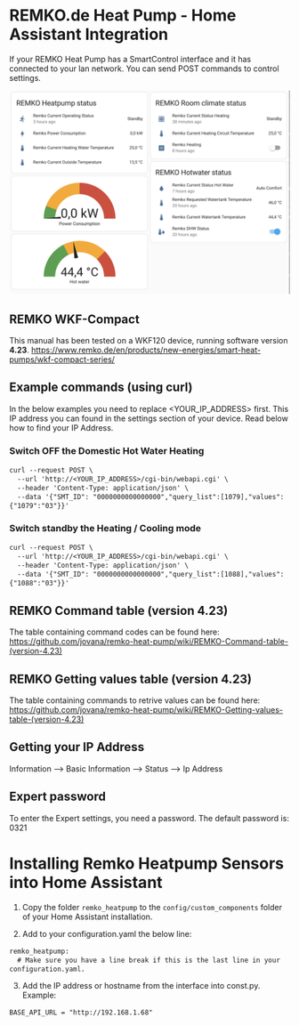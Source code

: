 # REMKO.de Heat Pump - Home Assistant Integration

If your REMKO Heat Pump has a SmartControl interface and it has connected to your lan network. You can send POST commands to control settings.


![Remko HA Dashboard](dashboard_remko.png "Remko HA Dashboard")

## REMKO WKF-Compact
This manual has been tested on a WKF120 device, running software version **4.23**.
https://www.remko.de/en/products/new-energies/smart-heat-pumps/wkf-compact-series/

## Example commands (using curl)
In the below examples you need to replace <YOUR_IP_ADDRESS> first. This IP address you can found in the settings section of your device. Read below how to find your IP Address.

### Switch OFF the Domestic Hot Water Heating
```
curl --request POST \
  --url 'http://<YOUR_IP_ADDRESS>/cgi-bin/webapi.cgi' \
  --header 'Content-Type: application/json' \
  --data '{"SMT_ID": "0000000000000000","query_list":[1079],"values": {"1079":"03"}}'
```

### Switch standby the Heating / Cooling mode
```
curl --request POST \
  --url 'http://<YOUR_IP_ADDRESS>/cgi-bin/webapi.cgi' \
  --header 'Content-Type: application/json' \
  --data '{"SMT_ID": "0000000000000000","query_list":[1088],"values": {"1088":"03"}}'
```

## REMKO Command table (version 4.23)
The table containing command codes can be found here: https://github.com/jovana/remko-heat-pump/wiki/REMKO-Command-table-(version-4.23)


## REMKO Getting values table (version 4.23)
The table containing commands to retrive values can be found here:
https://github.com/jovana/remko-heat-pump/wiki/REMKO-Getting-values-table-(version-4.23)

## Getting your IP Address
Information --> Basic Information --> Status --> Ip Address

## Expert password
To enter the Expert settings, you need a password. The default password is: 0321

# Installing Remko Heatpump Sensors into Home Assistant
1. Copy the folder ```remko_heatpump``` to the ```config/custom_components``` folder of your Home Assistant installation.

2. Add to your configuration.yaml the below line:
```
remko_heatpump:
  # Make sure you have a line break if this is the last line in your configuration.yaml.
```

3. Add the IP address or hostname from the interface into const.py.
Example:
```
BASE_API_URL = "http://192.168.1.68"
```